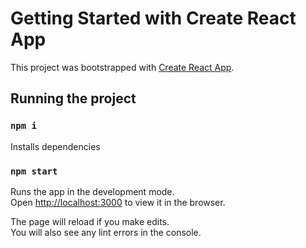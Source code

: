 # Getting Started with Create React App

This project was bootstrapped with [Create React App](https://github.com/facebook/create-react-app).

## Running the project

### `npm i`

Installs dependencies

### `npm start`

Runs the app in the development mode.\
Open [http://localhost:3000](http://localhost:3000) to view it in the browser.

The page will reload if you make edits.\
You will also see any lint errors in the console.
